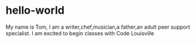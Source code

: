 # hello-world
My name is Tom, I am a writer,chef,musician,a father,an adult peer support specialist. I am excited to begin classes with Code Louisville
